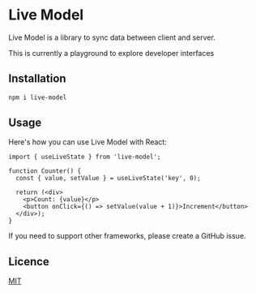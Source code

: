 # Live Model

Live Model is a library to sync data between client and server.

This is currently a playground to explore developer interfaces

## Installation

```bash
npm i live-model
```

## Usage

Here's how you can use Live Model with React:

```
import { useLiveState } from 'live-model';

function Counter() {
  const { value, setValue } = useLiveState('key', 0);

  return (<div>
    <p>Count: {value}</p>
    <button onClick={() => setValue(value + 1)}>Increment</button>
  </div>);
}
```

If you need to support other frameworks, please create a GitHub issue.

## Licence

[MIT](https://github.com/andreterron/live-model/blob/main/LICENSE)
